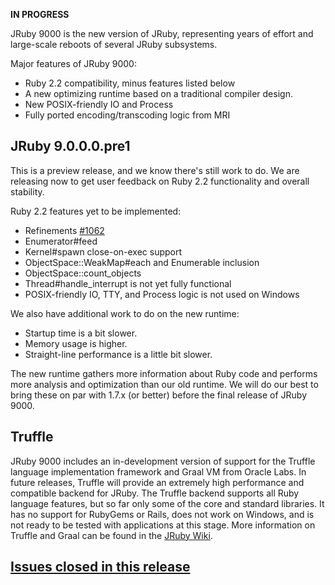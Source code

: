**IN PROGRESS**

JRuby 9000 is the new version of JRuby, representing years of effort and large-scale reboots of several JRuby subsystems.

Major features of JRuby 9000:

* Ruby 2.2 compatibility, minus features listed below
* A new optimizing runtime based on a traditional compiler design.
* New POSIX-friendly IO and Process
* Fully ported encoding/transcoding logic from MRI

## JRuby 9.0.0.0.pre1

This is a preview release, and we know there's still work to do. We are releasing now to get user feedback on Ruby 2.2 functionality and overall stability. 

Ruby 2.2 features yet to be implemented:

* Refinements [#1062](https://github.com/jruby/jruby/issues/1062)
* Enumerator#feed
* Kernel#spawn close-on-exec support
* ObjectSpace::WeakMap#each and Enumerable inclusion
* ObjectSpace::count_objects
* Thread#handle_interrupt is not yet fully functional
* POSIX-friendly IO, TTY, and Process logic is not used on Windows

We also have additional work to do on the new runtime:

* Startup time is a bit slower.
* Memory usage is higher.
* Straight-line performance is a little bit slower.

The new runtime gathers more information about Ruby code and performs more analysis and optimization than our old runtime. We will do our best to bring these on par with 1.7.x (or better) before the final release of JRuby 9000.

## Truffle

JRuby 9000 includes an in-development version of support for the Truffle language implementation framework and Graal VM from Oracle Labs. In future releases, Truffle will provide an extremely high performance and compatible backend for JRuby. The Truffle backend supports all Ruby language features, but so far only some of the core and standard libraries. It has no support for RubyGems or Rails, does not work on Windows, and is not ready to be tested with applications at this stage. More information on Truffle and Graal can be found in the [JRuby Wiki](https://github.com/jruby/jruby/wiki/Truffle).

## [Issues closed in this release](https://github.com/jruby/jruby/milestones/JRuby%209.0.0.0-pre1)
